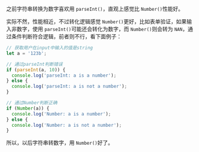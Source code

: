 之前字符串转换为数字喜欢用 `parseInt()`，直观上感觉比 `Number()`性能好。

实际不然，性能相近，不过转化逻辑感觉 `Number()`更好，比如表单验证，如果输入非数字，使用 `parseInt()`可能还会转化为数字，而
`Number()`则会转为 `NAN`，通过条件判断符合逻辑，前者则不行，看下面例子：

```js
// 获取用户在input中输入的值是string
let a = '123b';

// 通过parseInt判断错误
if (parseInt(a, 10)) {
  console.log('parseInt: a is a number');
} else {
  console.log('parseInt: a is not a number');
}

// 通过Number判断正确
if (Number(a)) {
  console.log('Number: a is a number');
} else {
  console.log('Number: a is not a number');
}
```

所以，以后字符串转数字，用 `Number()`好了。
